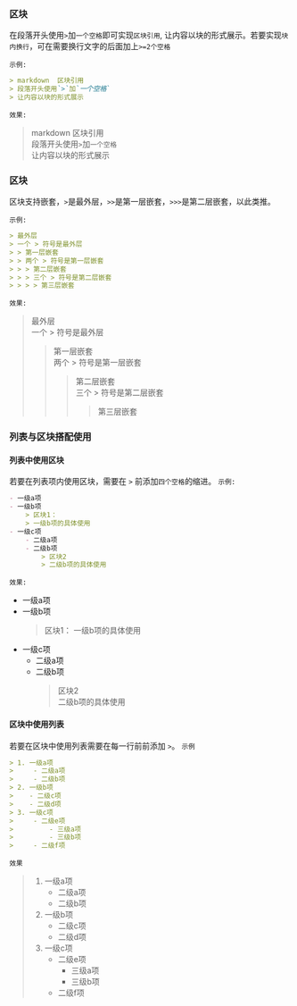 ### 区块
在段落开头使用`>`加`一个空格`即可实现`区块引用`, 让内容以块的形式展示。若要实现`块内换行`，可在需要换行文字的后面加上`>=2个空格`

`示例:`
``` md  
> markdown  区块引用  
> 段落开头使用`>`加`一个空格`   
> 让内容以块的形式展示
```
`效果:`

> markdown  区块引用  
> 段落开头使用`>`加`一个空格`   
> 让内容以块的形式展示

### 区块
区块支持嵌套，`>`是最外层，`>>`是第一层嵌套，`>>>`是第二层嵌套，以此类推。

`示例:`
``` md
> 最外层  
> 一个 > 符号是最外层 
> > 第一层嵌套  
> > 两个 > 符号是第一层嵌套 
> > > 第二层嵌套  
> > > 三个 > 符号是第二层嵌套
> > > > 第三层嵌套  
```
`效果:`

> 最外层  
> 一个 > 符号是最外层 
> > 第一层嵌套  
> > 两个 > 符号是第一层嵌套 
> > > 第二层嵌套  
> > > 三个 > 符号是第二层嵌套
> > > > 第三层嵌套  

### 列表与区块搭配使用
#### 列表中使用区块
若要在列表项内使用区块，需要在 `>` 前添加`四个空格`的缩进。
`示例:`
``` md
- 一级a项
- 一级b项
    > 区块1：
    > 一级b项的具体使用
- 一级c项
    - 二级a项
    - 二级b项
        > 区块2  
        > 二级b项的具体使用
```
`效果:`

- 一级a项
- 一级b项
    > 区块1：
    > 一级b项的具体使用
- 一级c项
    - 二级a项
    - 二级b项
        > 区块2  
        > 二级b项的具体使用


#### 区块中使用列表
若要在区块中使用列表需要在每一行前前添加 `>`。
`示例`
``` md
> 1. 一级a项
>     - 二级a项
>     - 二级b项
> 2. 一级b项
>    - 二级c项
>    - 二级d项
> 3. 一级c项
>     - 二级e项
>         - 三级a项
>         - 三级b项
>     - 二级f项
```
`效果`

> 1. 一级a项
>     - 二级a项
>     - 二级b项
> 2. 一级b项
>    - 二级c项
>    - 二级d项
> 3. 一级c项
>     - 二级e项
>         - 三级a项
>         - 三级b项
>     - 二级f项